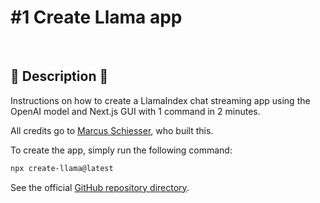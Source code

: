 # #1 Create Llama app

<br>

## 📖 Description 📖

Instructions on how to create a LlamaIndex chat streaming app using the OpenAI model and Next.js GUI with 1 command in 2 minutes.

All credits go to <a href="https://github.com/marcusschiesser">Marcus Schiesser</a>, who built this.

To create the app, simply run the following command:

```bash
npx create-llama@latest
```

See the official <a href="https://github.com/run-llama/create-llama">GitHub repository directory</a>.
